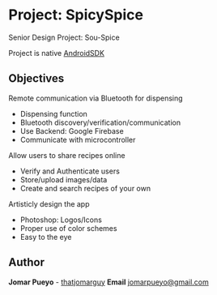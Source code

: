 # Project: SpicySpice
Senior Design Project: Sou-Spice

Project is native [AndroidSDK](https://developer.android.com/studio/index.html)

## Objectives
Remote communication via Bluetooth for dispensing 
*	Dispensing function 
*	Bluetooth discovery/verification/communication
*	Use Backend: Google Firebase 
*	Communicate with microcontroller 

Allow users to share recipes online 
*	Verify and Authenticate users 
*	Store/upload images/data 
*	Create and search recipes of your own

Artisticly design the app  
*	Photoshop: Logos/Icons 
*	Proper use of color schemes 
*	Easy to the eye 

## Author
**Jomar Pueyo** - [thatjomarguy](https://github.com/thatjomarguy)
**Email** jomarpueyo@gmail.com

